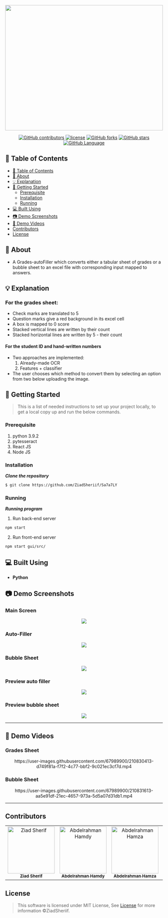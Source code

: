 <!--  TODO: add requirments file and demo video -->
<div align="center">
<a href="https://github.com/ZiadSheriif/SA7A7LY" rel="noopener">

<img  src="screenshots/banner3.png"  width="100%" height="400px"></a>

</div>

<div align="center">
 
[![GitHub contributors](https://img.shields.io/github/contributors/ZiadSheriif/SA7A7LY)](https://github.com/ZiadSheriif/Sa7a7LY/contributors)
 [![license](https://img.shields.io/pypi/l/ansicolortags.svg)](LICENSE)
[![GitHub forks](https://img.shields.io/github/forks/ZiadSheriif/Sa7a7LY)](https://github.com/ZiadSheriif/Sa7a7LY/network)
[![GitHub stars](https://img.shields.io/github/stars/ZiadSheriif/Sa7a7LY)](https://github.com/ZiadSheriif/Sa7a7LY/stargazers)
[![GitHub Language](https://img.shields.io/github/languages/top/ZiadSheriif/Sa7a7LY)](https://img.shields.io/github/languages/count/ZiadSheriif/Sa7a7LY)

</div>

## 📝 Table of Contents

- [📝 Table of Contents](#-table-of-contents)
- [📙 About ](#-about-)
- [💡 Explanation ](#-explanation-)
- [🏁 Getting Started ](#-getting-started-)
  - [Prerequisite ](#prerequisite-)
  - [Installation ](#installation-)
  - [Running ](#running-)
- [💻 Built Using ](#-built-using-)
- [📷 Demo Screenshots ](#-demo-screenshots-)
- [🎥 Demo Videos ](#-demo-videos-)
- [Contributors ](#contributors-)
- [License ](#license-)

## 📙 About <a name = "about"></a>

- A Grades-autoFiller which converts either a tabular sheet of grades or a bubble sheet to an excel file with corresponding input mapped to answers.

## 💡 Explanation <a name = "explanation"></a>

### For the grades sheet:

- Check marks are translated to 5
- Question marks give a red background in its excel cell
- A box is mapped to 0 score
- Stacked vertical lines are written by their count
- Stacked horizontal lines are written by 5 - their count

#### For the student ID and hand-written numbers

- Two approaches are implemented:
  1.  Already-made OCR
  2.  Features + classifier
- The user chooses which method to convert them by selecting an option from two below uploading the image.

## 🏁 Getting Started <a name = "get-started"></a>

> This is a list of needed instructions to set up your project locally, to get a local copy up and run the below
> commands.

### Prerequisite <a name = "req"></a>

1. python 3.9.2
2. pytesseract
3. React JS
4. Node JS

### Installation <a name = "Install"></a>

**_Clone the repository_**

```sh
$ git clone https://github.com/ZiadSheriif/Sa7a7LY
```

### Running <a name = "running"></a>

**_Running program_**

1. Run back-end server

```sh
npm start
```

2.  Run front-end server

```sh
npm start gui/src/
```

## 💻 Built Using <a name = "tech"></a>

- **Python**

## 📷 Demo Screenshots <a name = "Screenshots"></a>

<div align="center">
<h3 align='left'>Main Screen</h3>
   <img src="screenshots/screen1.png">
<h3 align='left'>Auto-Filler</h3>
   <img  src="screenshots/screen2.png"></a>

<h3 align='left'>Bubble Sheet</h3>
<img src="screenshots/screen3.png"></a>
<h3 align='left'>Preview auto filler</h3>
<img src="screenshots/screen4.png"></a>
<h3 align='left'>Preview bubble sheet</h3>
<img src="screenshots/screen5.png"></a>
</div>

<hr>

## 🎥 Demo Videos <a name = "Videos"></a>

<div align="center">
  <h3 align="left">Grades Sheet</h3>
  https://user-images.githubusercontent.com/67989900/210830413-d749f81a-f7f2-4c77-bbf2-9c021ec3cf7d.mp4
</div>

<div align="center">
  <h3 align="left">Bubble Sheet</h3>
  https://user-images.githubusercontent.com/67989900/210831613-aa5e91df-21ec-4657-973a-5d5a07d31db1.mp4
</div>

<hr>

## Contributors <a name = "Contributors"></a>

<table>
  <tr>
    </td>
    <td align="center">
    <a href="https://github.com/ZiadSheriif" target="_black">
    <img src="https://avatars.githubusercontent.com/u/78238570?v=4" width="150px;" alt="Ziad Sherif"/>
    <br />
    <sub><b>Ziad Sherif</b></sub></a>
    </td>
   <td align="center">
    <a href="https://github.com/abdelrahman0123" target="_black">
    <img src="https://avatars.githubusercontent.com/u/67989900?v=4" width="150px;" alt="Abdelrahman Hamdy"/>
    <br />
    <sub><b>Abdelrahman Hamdy</b></sub></a>
    </td>
    <td align="center">
    <a href="https://github.com/Abd-ELrahmanHamza" target="_black">
    <img src="https://avatars.githubusercontent.com/u/68310502?v=4" width="150px;" alt="Abdelrahman Hamza"/>
    <br />
    <sub><b>Abdelrahman Hamza</b></sub></a>
    </td>
   <td align="center">
    <a href="https://github.com/Ahmedsabry11" target="_black">
    <img src="https://avatars.githubusercontent.com/u/75908511?v=4" width="150px;" alt="Ahmed Sabry"/>
    <br />
    <sub><b>Ahmed Sabry</b></sub></a>

  </tr>
 </table>

## License <a name = "license"></a>

> This software is licensed under MIT License, See [License](https://github.com/ZiadSheriif/SA7A7LY/blob/main/LICENSE) for more information ©ZiadSheriif.

